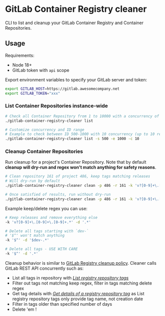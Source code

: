 # GitLab Container Registry cleaner

CLI to list and cleanup your GitLab Container Registry and Container Repositories.

## Usage

Requirements:

- Node 18+
- GitLab token with `api` scope

Export environment variables to specify your GitLab server and token:

```sh
export GITLAB_HOST=https://gitlab.awesomecompany.net
export GITLAB_TOKEN="xxx" 
```

### List Container Repositories instance-wide

```sh
# Check all Container Repository from 1 to 10000 with a concurrency of 20 by default
./gitlab-container-registry-cleaner list 

# Customize concurrency and ID range
# Example to check between ID 500-1000 with 10 concurrency (up to 10 requests in parallel)
./gitlab-container-registry-cleaner list -s 500 -e 1000 -c 10
```

### Cleanup Container Repositories

Run cleanup for a project's Container Repository. Note that by default **cleanup will dry-run and regex won't match anything for safety reasons**. 

```sh
# Clean repository 161 of project 486, keep tags matching releases
# Will dry-run by default
./gitlab-container-registry-cleaner clean -p 486 -r 161 -k 'v?[0-9]+\.[0-9]+\.[0-9]+.*' -d '.*'

# Once satisfied of results, run without dry-run
./gitlab-container-registry-cleaner clean -p 486 -r 161 -k 'v?[0-9]+\.[0-9]+\.[0-9]+.*' -d '.*' --no-dry-run
```

Example keep/delete regex you can use:

```sh
# Keep releases and remove everything else
-k 'v?[0-9]+\.[0-9]+\.[0-9]+.*' -d '.*'

# Delete all tags starting with `dev-`
# '$^' won't match anything
-k '$^' -d '$dev-.*'

# Delete all tags - USE WITH CARE
-k '$^' -d '.*'
```

Cleanup behavior is similar to [GitLab Registry cleanup policy](https://docs.gitlab.com/ee/user/packages/container_registry/reduce_container_registry_storage.html#how-the-cleanup-policy-works). Cleaner calls GitLab REST API concurrently such as:

- List all tags in repository with [_List registry repository tags_](https://docs.gitlab.com/ee/api/container_registry.html#list-registry-repository-tags)
- Filter out tags not matching keep regex, filter in tags matching delete regex
- Get tag details with [_Get details of a registry repository tag_](https://docs.gitlab.com/ee/api/container_registry.html#get-details-of-a-registry-repository-tag) as List registry repository tags only provide tag name, not creation date
- Filter in tags older than specified number of days 
- Delete 'em !

